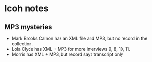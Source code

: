# lcoh notes

## MP3 mysteries 

- Mark Brooks Calnon has an XML file and MP3, but no record in the collection.
- Lola Clyde has XML + MP3 for more interviews 9, 8, 10, 11.
- Morris has XML + MP3, but record says transcript only
